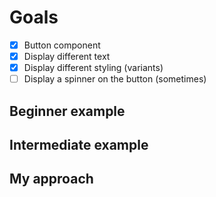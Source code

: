 # Goals

- [x] Button component
- [x] Display different text
- [x] Display different styling (variants)
- [ ] Display a spinner on the button (sometimes)

## Beginner example

## Intermediate example

## My approach
